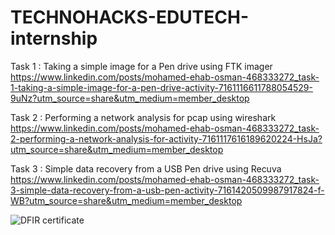 # TECHNOHACKS-EDUTECH-internship

Task 1 : Taking a simple image for a Pen drive using FTK imager 
https://www.linkedin.com/posts/mohamed-ehab-osman-468333272_task-1-taking-a-simple-image-for-a-pen-drive-activity-7161116611788054529-9uNz?utm_source=share&utm_medium=member_desktop

Task 2 : Performing a network analysis for pcap using wireshark
https://www.linkedin.com/posts/mohamed-ehab-osman-468333272_task-2-performing-a-network-analysis-for-activity-7161117616189620224-HsJa?utm_source=share&utm_medium=member_desktop

Task 3 : Simple data recovery from a USB Pen drive using Recuva
https://www.linkedin.com/posts/mohamed-ehab-osman-468333272_task-3-simple-data-recovery-from-a-usb-pen-activity-7161420509987917824-f-WB?utm_source=share&utm_medium=member_desktop

![DFIR certificate ](https://github.com/ManOnFire40/TECHNOHACKS-EDUTECH-internship/assets/124493932/fcf20233-05c6-4783-af5b-c07606ed2055)
